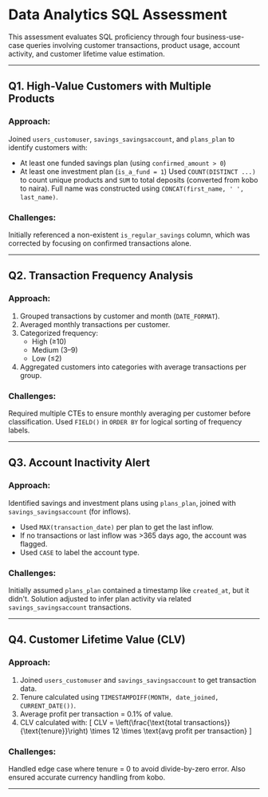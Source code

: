 # Data Analytics SQL Assessment

This assessment evaluates SQL proficiency through four business-use-case queries involving customer transactions, product usage, account activity, and customer lifetime value estimation.

---

## Q1. High-Value Customers with Multiple Products

### Approach:
Joined `users_customuser`, `savings_savingsaccount`, and `plans_plan` to identify customers with:
- At least one funded savings plan (using `confirmed_amount > 0`)
- At least one investment plan (`is_a_fund = 1`)
Used `COUNT(DISTINCT ...)` to count unique products and `SUM` to total deposits (converted from kobo to naira). Full name was constructed using `CONCAT(first_name, ' ', last_name)`.

### Challenges:
Initially referenced a non-existent `is_regular_savings` column, which was corrected by focusing on confirmed transactions alone.

---

## Q2. Transaction Frequency Analysis

### Approach:
1. Grouped transactions by customer and month (`DATE_FORMAT`).
2. Averaged monthly transactions per customer.
3. Categorized frequency:
   - High (≥10)
   - Medium (3–9)
   - Low (≤2)
4. Aggregated customers into categories with average transactions per group.

### Challenges:
Required multiple CTEs to ensure monthly averaging per customer before classification. Used `FIELD()` in `ORDER BY` for logical sorting of frequency labels.

---

## Q3. Account Inactivity Alert

### Approach:
Identified savings and investment plans using `plans_plan`, joined with `savings_savingsaccount` (for inflows).
- Used `MAX(transaction_date)` per plan to get the last inflow.
- If no transactions or last inflow was >365 days ago, the account was flagged.
- Used `CASE` to label the account type.

### Challenges:
Initially assumed `plans_plan` contained a timestamp like `created_at`, but it didn't. Solution adjusted to infer plan activity via related `savings_savingsaccount` transactions.

---

## Q4. Customer Lifetime Value (CLV)

### Approach:
1. Joined `users_customuser` and `savings_savingsaccount` to get transaction data.
2. Tenure calculated using `TIMESTAMPDIFF(MONTH, date_joined, CURRENT_DATE())`.
3. Average profit per transaction = 0.1% of value.
4. CLV calculated with:
   \[
   CLV = \left(\frac{\text{total transactions}}{\text{tenure}}\right) \times 12 \times \text{avg profit per transaction}
   \]

### Challenges:
Handled edge case where tenure = 0 to avoid divide-by-zero error. Also ensured accurate currency handling from kobo.

---